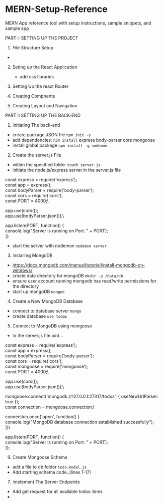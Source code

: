 # MERN-Setup-Reference
MERN App reference tool with setup instructions, sample snippets, and sample app

PART I: SETTING UP THE PROJECT
1. File Structure Setup
  - 
2. Seting up the React Application
    - add css libraries

3. Setting Up the react Router
4. Creating Compnents
5. Creating Layout and Navigation


PART II SETTING UP THE BACK-END

1. Initiating The back-end
  - create package.JSON file ```npm init -y```
  - add dependencies: ```npm install``` express body-parser cors mongoose
  - install global package ```npm install -g nodemon```

2. Create the server.js File
  - within the specified folder ```touch server.js```
  - initiate the node.js/express server in the server.js file

const express = require('express');\
const app = express();\
const bodyParser = require('body-parser');\
const cors = require('cors');\
const PORT = 4000;\

app.use(cors());\
app.use(bodyParser.json());\

app.listen(PORT, function() {\
console.log("Server is running on Port: " + PORT);\
})

  - start the server with nodemon ```nodemon server```

3. Installing MongoDB
  - https://docs.mongodb.com/manual/tutorial/install-mongodb-on-windows/
  - create data directory for mongoDB ```mkdir -p /data/db```
  - ensure user account running mongodb has read/write permissions for the directory
  - start up mongoDB ```mongod```

4. Create a New MongoDB Database
  - connect to database server ```mongo```
  - create database ```use todos```

5. Connect to MongoDB using mongoose
  - In the server.js file add...  

const express = require('express');\
const app = express();\
const bodyParser = require('body-parser');\
const cors = require('cors');\
const mongoose = require('mongoose');\
const PORT = 4000;\

app.use(cors());\
app.use(bodyParser.json());\

mongoose.connect('mongodb://127.0.0.1:27017/todos', { useNewUrlParser: true });\
const connection = mongoose.connection;\

connection.once('open', function() {\
    console.log("MongoDB database connection established successfully");\
})\

app.listen(PORT, function() {\
    console.log("Server is running on Port: " + PORT);\
});  

6. Create Mongoose Schema
  - add a file to db folder ```todo.model.js```
  - Add starting schema code..(lines 1-17)

7. Implement The Server Endpoints  
  - Add get request for all available todos items
  - 



  